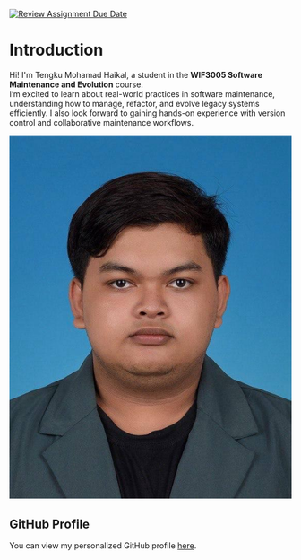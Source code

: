 [![Review Assignment Due Date](https://classroom.github.com/assets/deadline-readme-button-22041afd0340ce965d47ae6ef1cefeee28c7c493a6346c4f15d667ab976d596c.svg)](https://classroom.github.com/a/LQr4ft17)
# Introduction
Hi! I'm Tengku Mohamad Haikal, a student in the **WIF3005 Software Maintenance and Evolution** course.  
I’m excited to learn about real-world practices in software maintenance, understanding how to manage, refactor, and evolve legacy systems efficiently. I also look forward to gaining hands-on experience with version control and collaborative maintenance workflows.

![My Image](profile.jpg)  <!-- Replace with your image path -->

## GitHub Profile

You can view my personalized GitHub profile [here](https://github.com/yourusername).

